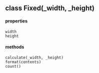 ## class Fixed(_width, _height)  
#### properties  
    width  
    height  
#### methods  
    calculate(_width, _height)  
    format(contents)  
    count()  